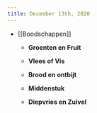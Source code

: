 ```yaml
---
title: December 13th, 2020
---
```


- [[Boodschappen]]
	 - **Groenten en Fruit**

	 - **Vlees of Vis**

	 - **Brood en ontbijt**

	 - **Middenstuk**

	 - **Diepvries en Zuivel**
